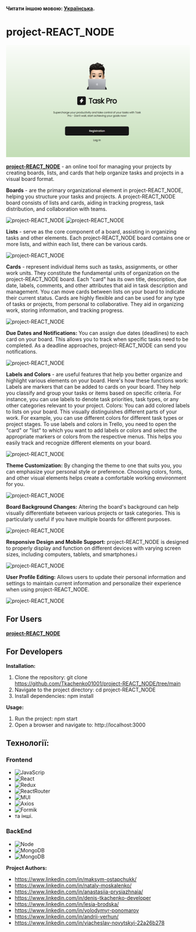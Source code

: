 **Читати іншою мовою: [Українська](README.ua.md).**

# project-REACT_NODE

![project-REACT_NODE](./src/images/readmeScreens/wellcome.png)

**[project-REACT_NODE](https://tkachenko01001.github.io/project-REACT_NODE/home)** -
an online tool for managing your projects by creating boards, lists, and cards
that help organize tasks and projects in a visual board format.

**Boards** - are the primary organizational element in project-REACT_NODE,
helping you structure your tasks and projects. A project-REACT_NODE board
consists of lists and cards, aiding in tracking progress, task distribution, and
collaboration with teams.

![project-REACT_NODE](./src/images/) ![project-REACT_NODE](./src/images/)

**Lists** - serve as the core component of a board, assisting in organizing
tasks and other elements. Each project-REACT_NODE board contains one or more
lists, and within each list, there can be various cards.

![project-REACT_NODE](./src/images/)

**Cards** - represent individual items such as tasks, assignments, or other work
units. They constitute the fundamental units of organization on the
project-REACT_NODE board. Each "card" has its own title, description, due date,
labels, comments, and other attributes that aid in task description and
management. You can move cards between lists on your board to indicate their
current status. Cards are highly flexible and can be used for any type of tasks
or projects, from personal to collaborative. They aid in organizing work,
storing information, and tracking progress.

![project-REACT_NODE](./src/images/)

**Due Dates and Notifications:** You can assign due dates (deadlines) to each
card on your board. This allows you to track when specific tasks need to be
completed. As a deadline approaches, project-REACT_NODE can send you
notifications.

![project-REACT_NODE](./src/images/)

**Labels and Colors** - are useful features that help you better organize and
highlight various elements on your board. Here's how these functions work:
Labels are markers that can be added to cards on your board. They help you
classify and group your tasks or items based on specific criteria. For instance,
you can use labels to denote task priorities, task types, or any other
categories relevant to your project. Colors: You can add colored labels to lists
on your board. This visually distinguishes different parts of your work. For
example, you can use different colors for different task types or project
stages. To use labels and colors in Trello, you need to open the "card" or
"list" to which you want to add labels or colors and select the appropriate
markers or colors from the respective menus. This helps you easily track and
recognize different elements on your board.

![project-REACT_NODE](./src/images/)

**Theme Customization:** By changing the theme to one that suits you, you can
emphasize your personal style or preference. Choosing colors, fonts, and other
visual elements helps create a comfortable working environment for you.

![project-REACT_NODE](./src/images/)

**Board Background Changes:** Altering the board's background can help visually
differentiate between various projects or task categories. This is particularly
useful if you have multiple boards for different purposes.

![project-REACT_NODE](./src/images/)

**Responsive Design and Mobile Support:** project-REACT_NODE is designed to
properly display and function on different devices with varying screen sizes,
including computers, tablets, and smartphones.і

![project-REACT_NODE](./src/images/)

**User Profile Editing:** Allows users to update their personal information and
settings to maintain current information and personalize their experience when
using project-REACT_NODE.

![project-REACT_NODE](./src/images/)

## For Users

**[project-REACT_NODE](https://tkachenko01001.github.io/project-REACT_NODE/home)**

## For Developers

**Installation:**

1. Clone the repository: git clone
   https://github.com/Tkachenko01001/project-REACT_NODE/tree/main
2. Navigate to the project directory: cd project-REACT_NODE
3. Install dependencies: npm install

**Usage:**

1. Run the project: npm start
2. Open a browser and navigate to: http://localhost:3000

## Технології:

### Frontend

- ![JavaScrip](https://img.shields.io/badge/JavaScript-323330?style=for-the-badge&logo=javascript&logoColor=F7DF1E)
- ![React](https://img.shields.io/badge/React-20232A?style=for-the-badge&logo=react&logoColor=61DAFB)
- ![Redux](https://img.shields.io/badge/Redux-purple?style=for-the-badge&logo=redux&logoColor=61DAFB)
- ![ReactRouter](https://img.shields.io/badge/ReactRouter-blue?style=for-the-badge&logo=ReactRouter&logoColor=61DAFB)
- ![MUI](https://img.shields.io/badge/Material%20UI-007FFF?style=for-the-badge&logo=mui&logoColor=white)
- ![Axios](https://img.shields.io/badge/Axios-blue?style=for-the-badge&logo=Axios&logoColor=61DAFB)
- ![Formik](https://img.shields.io/badge/Formik-blue?style=for-the-badge&logo=Formik&logoColor=white)
- та інші.

### BackEnd

- ![Node](https://img.shields.io/badge/Node-green?style=for-the-badge&logo=Node&logoColor=61DAFB)
- ![MongoDB](https://img.shields.io/badge/MongoDB-green?style=for-the-badge&logo=MongoDB&logoColor=61DAFB)
- ![MongoDB](https://img.shields.io/badge/MongoDB-green?style=for-the-badge&logo=MongoDB&logoColor=61DAFB)

**Project Authors:**

- https://www.linkedin.com/in/maksym-ostapchukk/
- https://www.linkedin.com/in/nataly-moskalenko/
- https://www.linkedin.com/in/anastasiia-prysiazhnaia/
- https://www.linkedin.com/in/denis-tkachenko-developer
- https://www.linkedin.com/in/lesia-brodska/
- https://www.linkedin.com/in/volodymyr-ponomarov
- https://www.linkedin.com/in/andrii-verhun/
- https://www.linkedin.com/in/viacheslav-novytskyi-22a26b278
